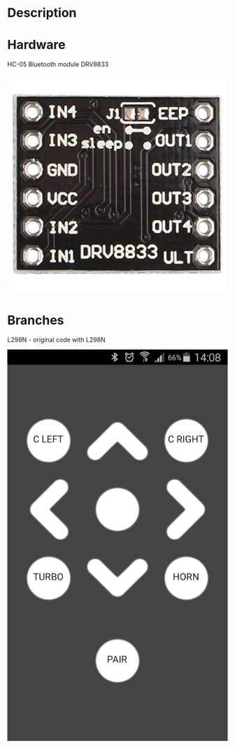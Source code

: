 # Description
# Hardware
HC-05 Bluetooth module
DRV8833

[![drv8833](images/drv8833.jpg)](https://ebldc.com/?p=264)



# Branches
L298N - original code with L298N

[![Tank Bluetooth Controller](images/tank_bluetooth_controller.png)](https://play.google.com/store/apps/details?id=appinventor.ai_garylcyhk.Tank_Bluetooth_Controller_copy)
